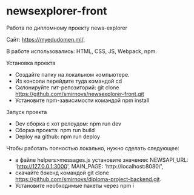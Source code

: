 # newsexplorer-front

Работа по дипломному проекту news-explorer

Сайт: https://myedudomen.ml/.

В работе использовались:
HTML, CSS, JS, Webpack, npm.

Установка проекта
* Создайте папку на локальном компьютере.
* Из консоли перейдите туда командой cd
* Склонируйте гит-репозиторий: git clone https://github.com/smirnovs/newsexplorer-front.git
* Установите npm-зависимости командой npm install

Запуск проекта
* Dev сборка с хот релоудом: npm run dev
* Сборка проекта: npm run build
* Deploy на github: npm run deploy

Чтобы работать полностью локально, нужно сделать следующее:

* в файле helpers>messages.js установите значения:
NEWSAPI_URL: 'http://127.0.0.1:3000',
MAIN_PAGE: 'http://localhost:8080/',
* скачайте бэкенд командой git clone https://github.com/smirnovs/diploma-project-backend.git.
* Установите необходимые пакеты через npm i

